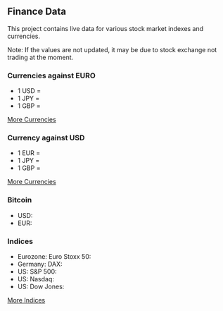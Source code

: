 ## Finance Data

This project contains live data for various stock market indexes and currencies.

Note: If the values are not updated, it may be due to stock exchange not
trading at the moment.

### Currencies against EURO

* 1 USD = <Topic topic="finance/stock-exchange/currency/USD/EUR" decimals="3" topicLink="true" unit="EUR"/>
* 1 JPY = <Topic topic="finance/stock-exchange/currency/JPY/EUR" decimals="3" topicLink="true" unit="EUR"/>
* 1 GBP = <Topic topic="finance/stock-exchange/currency/GBP/EUR" decimals="3" topicLink="true" unit="EUR"/>

[More Currencies](./currency)

### Currency against USD

* 1 EUR = <Topic topic="finance/stock-exchange/currency/EUR/USD" decimals="3" topicLink="true" unit="USD"/>
* 1 JPY = <Topic topic="finance/stock-exchange/currency/JPY/USD" decimals="3" topicLink="true" unit="USD"/>
* 1 GBP = <Topic topic="finance/stock-exchange/currency/GBP/USD" decimals="3" topicLink="true" unit="USD"/>

[More Currencies](./currency)

### Bitcoin

* USD: <Topic topic="finance/stock-exchange/currency/BTC-USD" decimals="3" topicLink="true" unit="USD"/>
* EUR: <Topic topic="finance/stock-exchange/currency/BTC-EUR" decimals="3" topicLink="true" unit="EUR"/>

### Indices

* Eurozone: Euro Stoxx 50: <Topic topic="finance/stock-exchange/index/STOXX50E" decimals="3" topicLink="true" unit="Points"/>
* Germany: DAX: <Topic topic="finance/stock-exchange/index/GDAXI" decimals="3" topicLink="true" unit="Points"/>
* US: S&P 500: <Topic topic="finance/stock-exchange/index/GSPC" decimals="3" topicLink="true" unit="Points"/>
* US: Nasdaq: <Topic topic="finance/stock-exchange/index/IXIC" decimals="3" topicLink="true" unit="Points"/>
* US: Dow Jones: <Topic topic="finance/stock-exchange/index/DJI" decimals="3" topicLink="true" unit="Points"/>

[More Indices](./index)
